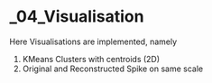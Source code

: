# _04_Visualisation

Here Visualisations are implemented, namely
1. KMeans Clusters with centroids (2D)
2. Original and Reconstructed Spike on same scale

